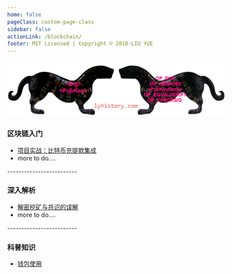 ```yaml
---
home: false
pageClass: custom-page-class
sidebar: false
actionLink: /blockchain/
footer: MIT Licensed | Copyright © 2018-LIU YUE
---
```


<img class="header" src="/docs/docs_image/blockchain/bitcoin.png"/>

<div>
	<h3>区块链入门</h3>
	<ul>
		<li><a href="/docs/blockchain/btc_ipayment_integrate">项目实战：比特币充提款集成</a></li>
		<li>more to do....</li>
	</ul>
	<p>-------------------------</p>
	<h3>深入解析</h3>
	<ul>
		<li><a href="/docs/blockchain/consensus" >解密挖矿与共识的误解</a></li>
		<li>more to do....</li>
	</ul>
	<p>-------------------------</p>
	<h3>科普知识</h3>
	<ul>
		<li><a href="/docs/blockchain/wallets" >钱包使用</a></li>
	</ul>
</div>

